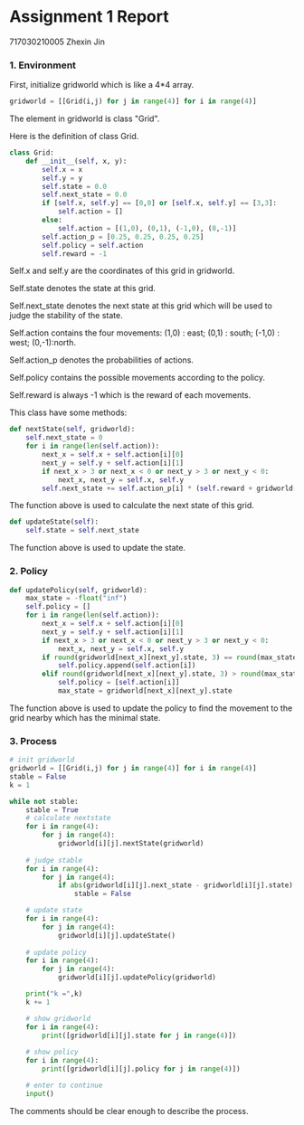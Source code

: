 # Assignment 1 Report

717030210005	Zhexin Jin

### 1. Environment

First, initialize gridworld which is like a 4*4 array.

```python
gridworld = [[Grid(i,j) for j in range(4)] for i in range(4)]
```

The element in gridworld is class "Grid".

Here is the definition of class Grid.

```python
class Grid:
    def __init__(self, x, y):
        self.x = x
        self.y = y
        self.state = 0.0
        self.next_state = 0.0
        if [self.x, self.y] == [0,0] or [self.x, self.y] == [3,3]:
            self.action = []
        else:
            self.action = [(1,0), (0,1), (-1,0), (0,-1)]
        self.action_p = [0.25, 0.25, 0.25, 0.25]
        self.policy = self.action
        self.reward = -1
```

Self.x and self.y are the coordinates of this grid in gridworld.

Self.state denotes the state at this grid.

Self.next_state denotes the next state at this grid which will be used to judge the stability of the state.

Self.action contains the four movements: (1,0) : east; (0,1) : south; (-1,0) : west; (0,-1):north.

Self.action_p denotes the probabilities of actions.

Self.policy contains the possible movements according to the policy.

Self.reward is always -1 which is the reward of each movements.

This class have some methods:

```python
def nextState(self, gridworld):
    self.next_state = 0
    for i in range(len(self.action)):
        next_x = self.x + self.action[i][0]
        next_y = self.y + self.action[i][1]
        if next_x > 3 or next_x < 0 or next_y > 3 or next_y < 0:
            next_x, next_y = self.x, self.y
        self.next_state += self.action_p[i] * (self.reward + gridworld[next_x][next_y].state)
```

The function above is used to calculate the next state of this grid.

```python
def updateState(self):
    self.state = self.next_state
```

The function above is used to update the state.

### 2. Policy

```python
def updatePolicy(self, gridworld):
    max_state = -float("inf")
    self.policy = []
    for i in range(len(self.action)):
        next_x = self.x + self.action[i][0]
        next_y = self.y + self.action[i][1]
        if next_x > 3 or next_x < 0 or next_y > 3 or next_y < 0:
            next_x, next_y = self.x, self.y
        if round(gridworld[next_x][next_y].state, 3) == round(max_state, 3):
            self.policy.append(self.action[i])
        elif round(gridworld[next_x][next_y].state, 3) > round(max_state, 3):
            self.policy = [self.action[i]]
        	max_state = gridworld[next_x][next_y].state
```

The function above is used to update the policy to find the movement to the grid nearby which has the minimal state.

### 3. Process

```python
# init gridworld
gridworld = [[Grid(i,j) for j in range(4)] for i in range(4)]
stable = False
k = 1

while not stable:
    stable = True
    # calculate nextstate
    for i in range(4):
        for j in range(4):
            gridworld[i][j].nextState(gridworld)
    
    # judge stable
    for i in range(4):
        for j in range(4):
            if abs(gridworld[i][j].next_state - gridworld[i][j].state) > 0.01:
                stable = False

    # update state
    for i in range(4):
        for j in range(4):
            gridworld[i][j].updateState()
    
    # update policy
    for i in range(4):
        for j in range(4):
            gridworld[i][j].updatePolicy(gridworld)

    print("k =",k)
    k += 1

    # show gridworld
    for i in range(4):
        print([gridworld[i][j].state for j in range(4)])
    
    # show policy
    for i in range(4):
        print([gridworld[i][j].policy for j in range(4)])

    # enter to continue
    input()
```

The comments should be clear enough to describe the process.